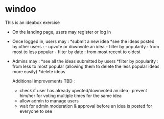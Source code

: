 # windoo

This is an ideabox exercise

- On the landing page, users may register or log in 
- Once logged in, users may : 
  *submit a new idea
  *see the ideas posted by other users : 
        - upvote or downvote an idea
        - filter by popularity : from most to less popular 
        - filter by date : from most recent to oldest
- Admins may :
  *see all the ideas submitted by users
  *filter by popularity : from less to most popular (allowing them to delete the less popular ideas more easily)
  *delete ideas 
  
  
  Additional improvements TBD : 
   - check if user has already upvoted/downvoted an idea : prevent him/her for voting multiple times for the same idea
   - allow admin to manage users 
   - wait for admin moderation & approval before an idea is posted for everyone to see
